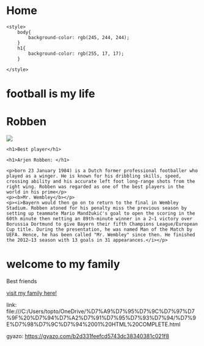 <h1>Home</h1>
<!DOCTYPE html>
<html lang="en">
<head>
    <title>Document</title>

    <style>
        body{
            background-color: rgb(245, 244, 244);
        }
        h1{
            background-color: rgb(255, 17, 17);
        }

    </style>
</head>
<body>
    <h1>football is my life</h1>
</body>
</html>
<!DOCTYPE html>
<html lang="en">
<head>
    <title>Document</title>
</head>
<body>
    <h1>Robben</h1>
    <img src=https://conteudo.imguol.com.br/c/esporte/2013/05/25/25mai2013---arjen-robben-toca-na-saida-do-goleiro-weidenfeller-do-borussia-e-marca-o-gol-do-titulo-do-bayern-na-liga-dos-campeoes-1369515033607_615x300.jpg/>
    
    <h1>Best player</h1>
     

</body>
</html>

<!DOCTYPE html>
<html lang="en">
<head>
    <title>Document</title>
</head>
<body>
    
    <h1>Arjen Robben: </h1>

    <p>born 23 January 1984) is a Dutch former professional footballer who played as a winger. He is known for his dribbling skills, speed, crossing ability and his accurate left foot long-range shots from the right wing. Robben was regarded as one of the best players in the world in his prime</p>
    <p><b>Mr. Wembley</b></p>
    <p><i>Bayern would then go on to return to the final in Wembley Stadium. Robben atoned for his penalty miss the previous season by setting up teammate Mario Mandžukić's goal to open the scoring in the 60th minute then netting an 89th-minute winner in a 2–1 victory over Borussia Dortmund to give Bayern their fifth Champions League/European Cup title. During the presentation, he was named Man of the Match by UEFA. Hence, he has been called "Mr. Wembley" since then. He finished the 2012–13 season with 13 goals in 31 appearances.</i></p>





</body>
</html>

<DOCTYPE HTML>
<html>
    <head>
        <meta charset="utf-8">
        <title>family</title>
        <link rel="family" href="family.css">
        </head>
        <body>
            <h1>welcome to my family</h1>
            <p class="p-welcome">Best friends</p> <a href="file:///C:/Users/topto/OneDrive/%D7%A9%D7%95%D7%9C%D7%97%D7%9F%20%D7%94%D7%A2%D7%91%D7%95%D7%93%D7%94/lesson2/part02.html"
            <a href="file:///C:/Users/topto/OneDrive/%D7%A9%D7%95%D7%9C%D7%97%D7%9F%20%D7%94%D7%A2%D7%91%D7%95%D7%93%D7%94/lesson2/part02.html">visit my family here!</a>
        </body>
        </html>    


link: file:///C:/Users/topto/OneDrive/%D7%A9%D7%95%D7%9C%D7%97%D7%9F%20%D7%94%D7%A2%D7%91%D7%95%D7%93%D7%94/%D7%9E%D7%98%D7%9C%D7%94%2001%20HTML%20COMPLETE.html

gyazo:
https://gyazo.com/b2d331feefcd5743dc38340381c021f8
